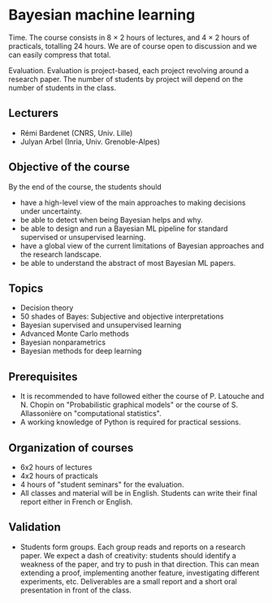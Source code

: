 # Bayesian machine learning

Time. The course consists in 8 × 2 hours of lectures, and 4 × 2 hours of practicals, totalling 24 hours. We are of course open to discussion and we can easily compress that total.

Evaluation. Evaluation is project-based, each project revolving around a research paper. The number of students by project will depend on the number of students in the class.


## Lecturers
* Rémi Bardenet (CNRS, Univ. Lille)
* Julyan Arbel (Inria, Univ. Grenoble-Alpes)

## Objective of the course
By the end of the course, the students should
* have a high-level view of the main approaches to making decisions under uncertainty.
* be able to detect when being Bayesian helps and why.
* be able to design and run a Bayesian ML pipeline for standard supervised or unsupervised
learning.
* have a global view of the current limitations of Bayesian approaches and the research
landscape.
* be able to understand the abstract of most Bayesian ML papers.

## Topics
* Decision theory
* 50 shades of Bayes: Subjective and objective interpretations
* Bayesian supervised and unsupervised learning
* Advanced Monte Carlo methods
* Bayesian nonparametrics
* Bayesian methods for deep learning

## Prerequisites
* It is recommended to have followed either the course of P. Latouche and N. Chopin on "Probabilistic graphical models" or the course of S. Allassonière on "computational statistics".
* A working knowledge of Python is required for practical sessions.

## Organization of courses
* 6x2 hours of lectures
* 4x2 hours of practicals
* 4 hours of "student seminars" for the evaluation.
* All classes and material will be in English. Students can write their final report either in French or English.

## Validation
* Students form groups. Each group reads and reports on a research paper. We expect a dash of creativity: students should identify a weakness of the paper, and try to push in that direction. This can mean extending a proof, implementing another feature, investigating different experiments, etc. Deliverables are a small report and a short oral presentation in front of the class.

